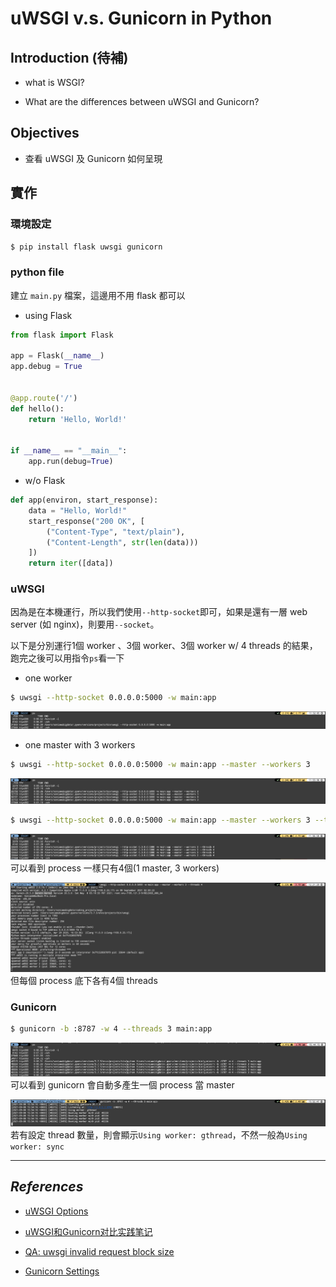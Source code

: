 # uWSGI v.s. Gunicorn in Python

## Introduction (待補)

- what is WSGI?

- What are the differences between uWSGI and Gunicorn?

## Objectives

- 查看 uWSGI 及 Gunicorn 如何呈現

## 實作

### **環境設定**

```bash
$ pip install flask uwsgi gunicorn
```

### **python file**

建立 `main.py` 檔案，這邊用不用 flask 都可以

- using Flask

```python
from flask import Flask

app = Flask(__name__)
app.debug = True


@app.route('/')
def hello():
    return 'Hello, World!'


if __name__ == "__main__":
    app.run(debug=True)
```

- w/o Flask

```python
def app(environ, start_response):
    data = "Hello, World!"
    start_response("200 OK", [
        ("Content-Type", "text/plain"),
        ("Content-Length", str(len(data)))
    ])
    return iter([data])
```

### **uWSGI**

因為是在本機運行，所以我們使用`--http-socket`即可，如果是還有一層 web server (如 nginx)，則要用`--socket`。

以下是分別運行1個 worker 、3個 worker、3個 worker w/ 4 threads 的結果，跑完之後可以用指令`ps`看一下

- one worker

```bash
$ uwsgi --http-socket 0.0.0.0:5000 -w main:app
```

![Image](/img/uWSGI_1w.png)

- one master with 3 workers

```bash
$ uwsgi --http-socket 0.0.0.0:5000 -w main:app --master --workers 3
```

![Image](/img/uWSGI_1m3w.png)

```bash
$ uwsgi --http-socket 0.0.0.0:5000 -w main:app --master --workers 3 --threads 4
```

![Image](/img/uWSGI_1m3w4t_1.png)
可以看到 process 一樣只有4個(1 master, 3 workers)

![Image](/img/uWSGI_1m3w4t_2.png)
但每個 process 底下各有4個 threads

### **Gunicorn**

```bash
$ gunicorn -b :8787 -w 4 --threads 3 main:app
```

![Image](/img/gunicorn_1.png)
可以看到 gunicorn 會自動多產生一個 process 當 master

![Image](/img/gunicorn_2.png)
若有設定 thread 數量，則會顯示`Using worker: gthread`，不然一般為`Using worker: sync`

---

## _**References**_

- [uWSGI Options](https://uwsgi-docs.readthedocs.io/en/latest/Options.html)

- [uWSGI和Gunicorn对比实践笔记](https://zhuanlan.zhihu.com/p/50857407)

- [QA: uwsgi invalid request block size](https://stackoverflow.com/questions/15878176/uwsgi-invalid-request-block-size)

- [Gunicorn Settings](https://docs.gunicorn.org/en/stable/settings.html)